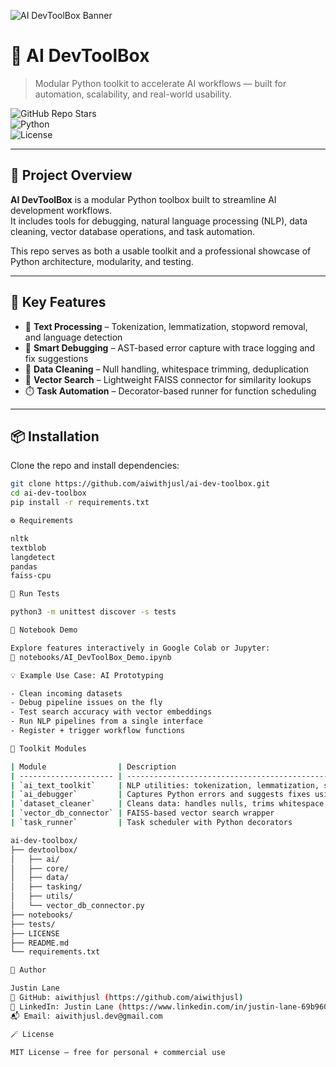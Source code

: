 ![AI DevToolBox Banner](images/ai_devtoolbox_banner.png)
# 🧠 AI DevToolBox

> Modular Python toolkit to accelerate AI workflows — built for automation, scalability, and real-world usability.

![GitHub Repo Stars](https://img.shields.io/github/stars/aiwithjusl/ai-dev-toolbox?style=social)  
![Python](https://img.shields.io/badge/Python-3.10%2B-blue)  
![License](https://img.shields.io/github/license/aiwithjusl/ai-dev-toolbox)

---

## 🚀 Project Overview

**AI DevToolBox** is a modular Python toolbox built to streamline AI development workflows.  
It includes tools for debugging, natural language processing (NLP), data cleaning, vector database operations, and task automation.

This repo serves as both a usable toolkit and a professional showcase of Python architecture, modularity, and testing.

---

## 🔧 Key Features

- 🧠 **Text Processing** – Tokenization, lemmatization, stopword removal, and language detection  
- 🐞 **Smart Debugging** – AST-based error capture with trace logging and fix suggestions  
- 🧹 **Data Cleaning** – Null handling, whitespace trimming, deduplication  
- 🧭 **Vector Search** – Lightweight FAISS connector for similarity lookups  
- ⏱️ **Task Automation** – Decorator-based runner for function scheduling  

---

## 📦 Installation

Clone the repo and install dependencies:

```bash
git clone https://github.com/aiwithjusl/ai-dev-toolbox.git
cd ai-dev-toolbox
pip install -r requirements.txt

⚙️ Requirements

nltk  
textblob  
langdetect  
pandas  
faiss-cpu

🧪 Run Tests

python3 -m unittest discover -s tests

📓 Notebook Demo

Explore features interactively in Google Colab or Jupyter:
📍 notebooks/AI_DevToolBox_Demo.ipynb

💡 Example Use Case: AI Prototyping

- Clean incoming datasets
- Debug pipeline issues on the fly
- Test search accuracy with vector embeddings
- Run NLP pipelines from a single interface
- Register + trigger workflow functions

🧰 Toolkit Modules

| Module                | Description                                                                      |
| --------------------- | -------------------------------------------------------------------------------- |
| `ai_text_toolkit`     | NLP utilities: tokenization, lemmatization, stopword removal, language detection |
| `ai_debugger`         | Captures Python errors and suggests fixes using AST + trace logs                 |
| `dataset_cleaner`     | Cleans data: handles nulls, trims whitespace, removes duplicates                 |
| `vector_db_connector` | FAISS-based vector search wrapper                                                |
| `task_runner`         | Task scheduler with Python decorators                                            |

ai-dev-toolbox/
├── devtoolbox/
│   ├── ai/
│   ├── core/
│   ├── data/
│   ├── tasking/
│   ├── utils/
│   └── vector_db_connector.py
├── notebooks/
├── tests/
├── LICENSE
├── README.md
└── requirements.txt

👤 Author

Justin Lane 
🔗 GitHub: aiwithjusl (https://github.com/aiwithjusl)  
🔗 LinkedIn: Justin Lane (https://www.linkedin.com/in/justin-lane-69b960219)  
📬 Email: aiwithjusl.dev@gmail.com

🪄 License

MIT License – free for personal + commercial use
